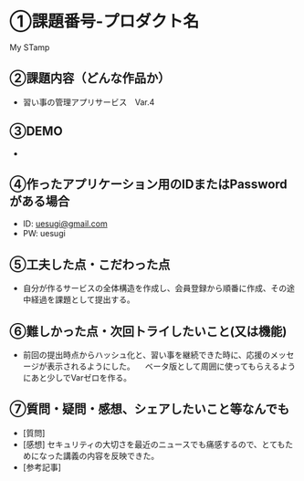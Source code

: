 # ①課題番号-プロダクト名
My STamp

## ②課題内容（どんな作品か）

- 習い事の管理アプリサービス　Var.4

## ③DEMO
- 

## ④作ったアプリケーション用のIDまたはPasswordがある場合

- ID: uesugi@gmail.com
- PW: uesugi

## ⑤工夫した点・こだわった点

- 自分が作るサービスの全体構造を作成し、会員登録から順番に作成、その途中経過を課題として提出する。

## ⑥難しかった点・次回トライしたいこと(又は機能)

- 前回の提出時点からハッシュ化と、習い事を継続できた時に、応援のメッセージが表示されるようにした。
　ベータ版として周囲に使ってもらえるようにあと少しでVarゼロを作る。

## ⑦質問・疑問・感想、シェアしたいこと等なんでも

- [質問] 
- [感想] セキュリティの大切さを最近のニュースでも痛感するので、とてもためになった講義の内容を反映できた。
- [参考記事]